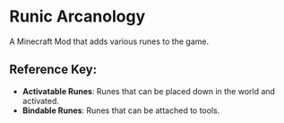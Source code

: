 # Runic Arcanology
A Minecraft Mod that adds various runes to the game.

## Reference Key:
- __Activatable Runes__: Runes that can be placed down in the world and activated.
- __Bindable Runes__: Runes that can be attached to tools.